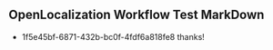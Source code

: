 ## OpenLocalization Workflow Test MarkDown
* 1f5e45bf-6871-432b-bc0f-4fdf6a818fe8 thanks!

<!--HONumber=Jul16_HO2-->


